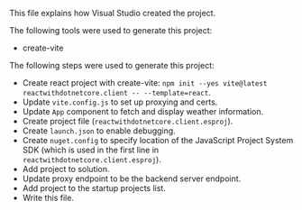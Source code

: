 This file explains how Visual Studio created the project.

The following tools were used to generate this project:
- create-vite

The following steps were used to generate this project:
- Create react project with create-vite: `npm init --yes vite@latest reactwithdotnetcore.client -- --template=react`.
- Update `vite.config.js` to set up proxying and certs.
- Update `App` component to fetch and display weather information.
- Create project file (`reactwithdotnetcore.client.esproj`).
- Create `launch.json` to enable debugging.
- Create `nuget.config` to specify location of the JavaScript Project System SDK (which is used in the first line in `reactwithdotnetcore.client.esproj`).
- Add project to solution.
- Update proxy endpoint to be the backend server endpoint.
- Add project to the startup projects list.
- Write this file.

